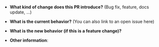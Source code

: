 -  **What kind of change does this PR introduce?** (Bug fix, feature, docs update, ...)

-  **What is the current behavior?** (You can also link to an open issue here)

-  **What is the new behavior (if this is a feature change)?**

-  **Other information**:
